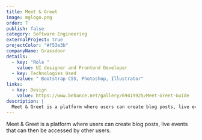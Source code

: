 ```yaml
---
title: Meet & Greet
image: mglogo.png
order: 7
publish: false
category: Software Engineering
externalProject: true
projectColor: "#f53e3b"
companyName: Grassdoor
details:
  - key: "Role "
    value: UI designer and Frontend Developer
  - key: Technologies Used
    value: " Bootstrap CSS, Photoshop, Illustrator"
links:
  - key: Design
    value: https://www.behance.net/gallery/69419925/Meet-Greet-Guide
description: |
  Meet & Greet is a platform where users can create blog posts, live events that can then be accessed by other users.
---
```

<!--StartFragment-->

Meet & Greet is a platform where users can create blog posts, live events that can then be accessed by other users.

<!--EndFragment-->
